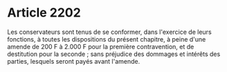# Article 2202

<p>   Les conservateurs sont tenus de se conformer, dans l'exercice de leurs fonctions, à toutes les dispositions du présent chapitre, à peine d'une amende de 200 F à 2.000 F pour la première contravention, et de destitution pour la seconde ; sans préjudice des dommages et intérêts des parties, lesquels seront payés avant l'amende.</p>